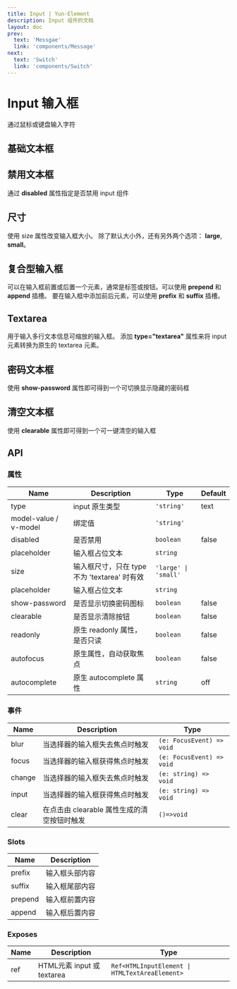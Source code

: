 ```yaml
---
title: Input | Yun-Element
description: Input 组件的文档
layout: doc
prev:
  text: 'Messgae'
  link: 'components/Message'
next:
  text: 'Switch'
  link: 'components/Switch'
---
```



# Input 输入框
通过鼠标或键盘输入字符

## 基础文本框

<preview path="../demo/Input/Basic.vue" title="基础文本框" description="Input 基础文本框"></preview>

## 禁用文本框

通过 **disabled** 属性指定是否禁用 input 组件


<preview path="../demo/Input/Disable.vue" title="禁用文本框" description="Input 禁用文本框"></preview>

## 尺寸
使用 size 属性改变输入框大小。 除了默认大小外，还有另外两个选项： **large**, **small**。

<preview path="../demo/Input/Size.vue" title="不同尺寸文本框" description="不同尺寸文本框"></preview>


## 复合型输入框

可以在输入框前置或后置一个元素，通常是标签或按钮。可以使用 **prepend** 和 **append** 插槽。
要在输入框中添加前后元素，可以使用 **prefix** 和 **suffix** 插槽。

<preview path="../demo/Input/Combo.vue" title="复合型输入框" description="Input 复合型输入框"></preview>

## Textarea

用于输入多行文本信息可缩放的输入框。 添加 **type="textarea"** 属性来将 input 元素转换为原生的 textarea 元素。

<preview path="../demo/Input/Textarea.vue" title="Textarea" description="Textarea"></preview>

## 密码文本框

使用 **show-password** 属性即可得到一个可切换显示隐藏的密码框

<preview path="../demo/Input/Password.vue" title="密码文本框" description="Input 密码文本框"></preview>

## 清空文本框

使用 **clearable** 属性即可得到一个可一键清空的输入框


<preview path="../demo/Input/Clear.vue" title="清空文本框" description="Input 清空文本框"></preview>

## API


### 属性

<table><thead><tr><th>Name</th><th>Description</th><th>Type</th><th>Default</th></tr></thead><tbody><tr><td>type</td><td>input 原生类型</td><td><code>'string'</code></td><td>text</td></tr><tr><td>model-value / v-model</td><td>绑定值</td><td><code>'string'</code></td><td></td></tr><tr><td>disabled</td><td>是否禁用</td><td><code>boolean</code></td><td>false</td></tr><tr><td>placeholder</td><td>输入框占位文本</td><td><code>string</code></td><td></td></tr><tr><td>size</td><td>输入框尺寸，只在 type 不为 'textarea' 时有效</td><td><code>'large' | 'small'</code></td><td></td></tr><tr><td>placeholder</td><td>输入框占位文本</td><td><code>string</code></td><td></td></tr><tr><td>show-password</td><td>是否显示切换密码图标</td><td><code>boolean</code></td><td>false</td></tr><tr><td>clearable</td><td>是否显示清除按钮</td><td><code>boolean</code></td><td>false</td></tr><tr><td>readonly</td><td>原生 readonly 属性，是否只读</td><td><code>boolean</code></td><td>false</td></tr><tr><td>autofocus</td><td>原生属性，自动获取焦点</td><td><code>boolean</code></td><td>false</td></tr><tr><td>autocomplete</td><td>原生 autocomplete 属性</td><td><code>string</code></td><td>off</td></tr></tbody></table>

### 事件

<table><thead><tr><th>Name</th><th>Description</th><th>Type</th></tr></thead><tbody><tr><td>blur</td><td>当选择器的输入框失去焦点时触发</td><td><code>(e: FocusEvent) =&gt; void</code></td></tr><tr><td>focus</td><td>当选择器的输入框获得焦点时触发</td><td><code>(e: FocusEvent) =&gt; void</code></td></tr><tr><td>change</td><td>当选择器的输入框失去焦点时触发</td><td><code>(e: string) =&gt; void</code></td></tr><tr><td>input</td><td>当选择器的输入框获得焦点时触发</td><td><code>(e: string) =&gt; void</code></td></tr><tr><td>clear</td><td>在点击由 clearable 属性生成的清空按钮时触发</td><td><code>()=&gt;void</code></td></tr></tbody></table>

### Slots

<table><thead><tr><th>Name</th><th>Description</th></tr></thead><tbody><tr><td>prefix</td><td>输入框头部内容</td></tr><tr><td>suffix</td><td>输入框尾部内容</td></tr><tr><td>prepend</td><td>输入框前置内容</td></tr><tr><td>append</td><td>输入框后置内容</td></tr></tbody></table>

### Exposes

<table><thead><tr><th>Name</th><th>Description</th><th>Type</th></tr></thead><tbody><tr><td>ref</td><td>HTML元素 input 或 textarea</td><td><code>Ref&lt;HTMLInputElement | HTMLTextAreaElement&gt;</code></td></tr></tbody></table>